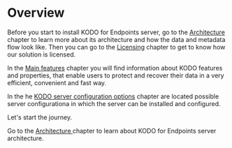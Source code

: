 # Overview

Before you start to install KODO for Endpoints server, go to the [Architecture](architecture.md) chapter to learn more about its architecture and how the data and metadata flow look like. Then you can go to the [Licensing](licensing.md) chapter to get to know how our solution is licensed.

In the [Main features](main-features.md) chapter you will find information about KODO features and properties, that enable users to protect and recover their data in a very efficient, convenient and fast way. 

In the he [KODO server configuration options](kodo-server-configurations.md) chapter are located possible server configurationa in which the server can be installed and configured.

Let's start the journey. 

Go to the [Architecture ](architecture.md)chapter to learn about KODO for Endpoints server architecture.




